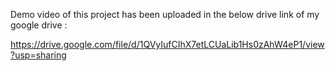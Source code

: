 Demo video of this project has been uploaded in the below drive link of my google drive :

https://drive.google.com/file/d/1QVyIufCIhX7etLCUaLib1Hs0zAhW4eP1/view?usp=sharing
